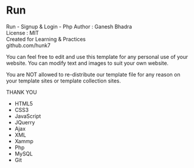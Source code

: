 # Run
Run - Signup &amp; Login - Php
 Author : Ganesh Bhadra     
 License : MIT    
 Created for Learning & Practices  
 github.com/hunk7     

You can feel free to edit and use this template for any personal use of your website. You can modify text and images to suit your own website.

You are NOT allowed to re-distribute our template file for any reason on your template sites or template collection sites.

THANK YOU

- HTML5 
- CSS3
- JavaScript
- JQuerry
- Ajax
- XML
- Xammp
- Php
- MySQL
- Git
